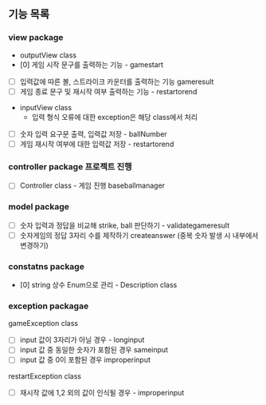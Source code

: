 ## 기능 목록

### view package

- outputView class
- [0] 게임 시작 문구를 출력하는 기능 - gamestart
- [ ] 입력값에 따른 볼, 스트라이크 카운터를 출력하는 기능 gameresult
- [ ] 게임 종료 문구 및 재시작 여부 출력하는 기능 - restartorend

- inputView class
    - 입력 형식 오류에 대한 exception은 해당 class에서 처리
- [ ] 숫자 입력 요구문 출력, 입력값 저장 - ballNumber
- [ ] 게임 재시작 여부에 대한 입력값 저장 - restartorend

### controller package 프로젝트 진행

- [ ] Controller class - 게임 진행 baseballmanager

### model package

- [ ] 숫자 입력과 정답을 비교해 strike, ball 판단하기 - validategameresult
- [ ] 숫자게임의 정답 3자리 수를 제작하기 createanswer (중복 숫자 발생 시 내부에서 변경하기)

### constatns package

- [0] string 상수 Enum으로 관리 - Description class

### exception packagae

gameException class

- [ ] input 값이 3자리가 아닐 경우 - longinput
- [ ] input 값 중 동일한 숫자가 포함된 경우 sameinput
- [ ] input 값 중 0이 포함된 경우 improperinput

restartException class

- [ ] 재시작 값에 1,2 외의 값이 인식될 경우 - improperinput